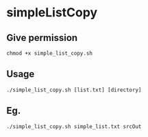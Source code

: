# simpleListCopy

## Give permission
<code>chmod +x simple_list_copy.sh </code>

## Usage 
<code>./simple_list_copy.sh [list.txt] [directory]</code>

## Eg.
<code>./simple_list_copy.sh simple_list.txt srcOut</code>
